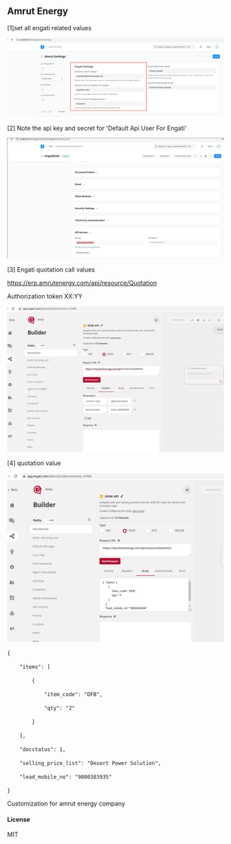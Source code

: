 ## Amrut Energy

[1]set all engati related values

![](assets/2022-02-28_11-09.png)

[2] Note the api key and secret for 'Default Api User For Engati'

![](assets/20220222_095706_image.png)

[3] Engati quotation call values

https://erp.amrutenergy.com/api/resource/Quotation

Authorization token XX:YY

![](assets/20220222_100330_image.png)

[4] quotation value

![](assets/20220222_100509_image.png)

```
{

    "items": [

        {

            "item_code": "DFB",

            "qty": "2"

        }

    ],

    "docstatus": 1,

    "selling_price_list": "Desert Power Solution",

    "lead_mobile_no": "9800383935"

}
```

Customization for amrut energy company

#### License

MIT

